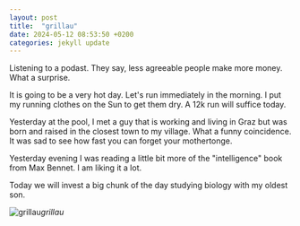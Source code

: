 ```yaml
---
layout: post
title:  "grillau"
date: 2024-05-12 08:53:50 +0200
categories: jekyll update
---
```


Listening to a podast. They say, less agreeable people make more money. What a surprise.  

It is going to be a very hot day. Let's run immediately in the morning. I put my running clothes on the Sun to get them dry. A 12k run will suffice today.  

Yesterday at the pool, I met a guy that is working and living in Graz but was born and raised in the closest town to my village. What a funny coincidence. It was sad to see how fast you can forget your mothertonge.   

Yesterday evening I was reading a little bit more of the "intelligence" book from Max Bennet. I am liking it a lot.   

Today we will invest a big chunk of the day studying biology with my oldest son.   


  





![grillau](https://lh3.googleusercontent.com/pw/AP1GczPfVo-XjTAV-seGQh1J8QYo9SNIY8uAszZax1onhF9VtB5rfmVl04F5y5_WmmS6oizfBS02wk_akgPblNvT_1aiqlg-O4xQ4wrrdfZgK-objxverLQ=w0)*grillau*&nbsp;



[jekyll-docs]: https://jekyllrb.com/docs/home
[jekyll-gh]:   https://github.com/jekyll/jekyll
[jekyll-talk]: https://talk.jekyllrb.com/
